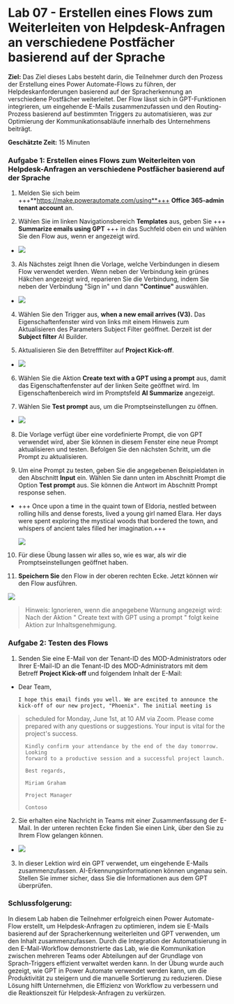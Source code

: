 # Lab 07 - Erstellen eines Flows zum Weiterleiten von Helpdesk-Anfragen an verschiedene Postfächer basierend auf der Sprache

**Ziel:** Das Ziel dieses Labs besteht darin, die Teilnehmer durch den
Prozess der Erstellung eines Power Automate-Flows zu führen, der
Helpdeskanforderungen basierend auf der Spracherkennung an verschiedene
Postfächer weiterleitet. Der Flow lässt sich in GPT-Funktionen
integrieren, um eingehende E-Mails zusammenzufassen und den
Routing-Prozess basierend auf bestimmten Triggers zu automatisieren, was
zur Optimierung der Kommunikationsabläufe innerhalb des Unternehmens
beiträgt.

**Geschätzte Zeit:** 15 Minuten

### Aufgabe 1: Erstellen eines Flows zum Weiterleiten von Helpdesk-Anfragen an verschiedene Postfächer basierend auf der Sprache

1.  Melden Sie sich beim +++**https://make.powerautomate.com/using**+++
    **Office 365-admin tenant account** an.

2.  Wählen Sie im linken Navigationsbereich **Templates** aus, geben Sie
    +++ **Summarize emails using GPT** +++ in das Suchfeld oben ein und
    wählen Sie den Flow aus, wenn er angezeigt wird.

- ![](./media/image1.png)

3.  Als Nächstes zeigt Ihnen die Vorlage, welche Verbindungen in diesem
    Flow verwendet werden. Wenn neben der Verbindung kein grünes Häkchen
    angezeigt wird, reparieren Sie die Verbindung, indem Sie neben der
    Verbindung "Sign in" und dann **"Continue"** auswählen.

- ![](./media/image2.png)

4.  Wählen Sie den Trigger aus, **when a new email arrives (V3).** Das
    Eigenschaftenfenster wird von links mit einem Hinweis zum
    Aktualisieren des Parameters Subject Filter geöffnet. Derzeit ist
    der **Subject filter** AI Builder.

5.  Aktualisieren Sie den Betrefffilter auf **Project Kick-off**.

- ![](./media/image3.png)

6.  Wählen Sie die Aktion **Create text with a GPT using a prompt** aus,
    damit das Eigenschaftenfenster auf der linken Seite geöffnet wird.
    Im Eigenschaftenbereich wird im Promptsfeld **AI Summarize**
    angezeigt.

7.  Wählen Sie **Test prompt** aus, um die Promptseinstellungen zu
    öffnen.

- ![](./media/image4.png)

8.  Die Vorlage verfügt über eine vordefinierte Prompt, die von GPT
    verwendet wird, aber Sie können in diesem Fenster eine neue Prompt
    aktualisieren und testen. Befolgen Sie den nächsten Schritt, um die
    Prompt zu aktualisieren.

9.  Um eine Prompt zu testen, geben Sie die angegebenen Beispieldaten in
    den Abschnitt **Input** ein. Wählen Sie dann unten im Abschnitt
    Prompt die Option **Test prompt** aus. Sie können die Antwort im
    Abschnitt Prompt response sehen.

- +++ Once upon a time in the quaint town of Eldoria, nestled between
  rolling hills and dense forests, lived a young girl named Elara. Her
  days were spent exploring the mystical woods that bordered the town,
  and whispers of ancient tales filled her imagination.+++

  ![](./media/image5.png)

10. Für diese Übung lassen wir alles so, wie es war, als wir die
    Promptseinstellungen geöffnet haben.

11. **Speichern Sie** den Flow in der oberen rechten Ecke. Jetzt können
    wir den Flow ausführen.

![](./media/image6.png)

> Hinweis: Ignorieren, wenn die angegebene Warnung angezeigt wird: Nach
> der Aktion " Create text with GPT using a prompt " folgt keine Aktion
> zur Inhaltsgenehmigung.

### Aufgabe 2: Testen des Flows

1.  Senden Sie eine E-Mail von der Tenant-ID des MOD-Administrators oder
    Ihrer E-Mail-ID an die Tenant-ID des MOD-Administrators mit dem
    Betreff **Project Kick-off** und folgendem Inhalt der E-Mail:

- Dear Team,

      I hope this email finds you well. We are excited to announce the
      kick-off of our new project, "Phoenix". The initial meeting is 

> scheduled
>     for Monday, June 1st, at 10 AM via Zoom. Please come prepared with any
>     questions or suggestions. Your input is vital for the project's success.
>
>     Kindly confirm your attendance by the end of the day tomorrow. Looking
>     forward to a productive session and a successful project launch.
>
>     Best regards,
>
>     Miriam Graham
>
>     Project Manager
>
>     Contoso

2.  Sie erhalten eine Nachricht in Teams mit einer Zusammenfassung der
    E-Mail. In der unteren rechten Ecke finden Sie einen Link, über den
    Sie zu Ihrem Flow gelangen können.

- ![](./media/image7.png)

3.  In dieser Lektion wird ein GPT verwendet, um eingehende E-Mails
    zusammenzufassen. AI-Erkennungsinformationen können ungenau sein.
    Stellen Sie immer sicher, dass Sie die Informationen aus dem GPT
    überprüfen.

### Schlussfolgerung:

In diesem Lab haben die Teilnehmer erfolgreich einen Power Automate-Flow
erstellt, um Helpdesk-Anfragen zu optimieren, indem sie E-Mails
basierend auf der Spracherkennung weiterleiten und GPT verwenden, um den
Inhalt zusammenzufassen. Durch die Integration der Automatisierung in
den E-Mail-Workflow demonstrierte das Lab, wie die Kommunikation
zwischen mehreren Teams oder Abteilungen auf der Grundlage von
Sprach-Triggers effizient verwaltet werden kann. In der Übung wurde auch
gezeigt, wie GPT in Power Automate verwendet werden kann, um die
Produktivität zu steigern und die manuelle Sortierung zu reduzieren.
Diese Lösung hilft Unternehmen, die Effizienz von Workflow zu verbessern
und die Reaktionszeit für Helpdesk-Anfragen zu verkürzen.
